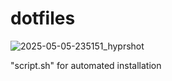 # dotfiles

![2025-05-05-235151_hyprshot](https://github.com/user-attachments/assets/911f51cf-e70b-4204-92c6-ec94979147f3)


"script.sh" for automated installation
